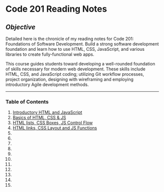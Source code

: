 # **Code 201 Reading Notes**

## **_Objective_**

Detailed here is the chronicle of my reading notes for Code 201: Foundations of Software Development. Build a strong software development foundation and learn how to use HTML, CSS, JavaScript, and various libraries to create fully-functional web apps.

This course guides students toward developing a well-rounded foundation of skills necessary for modern web development. These skills include HTML, CSS, and JavaScript coding; utilizing Git workflow processes, project organization, designing with wireframing and employing introductory Agile development methods.

---

### **Table of Contents**

1. [Introductory HTML and JavaScript](01-read-html-javascript.md)
2. [Basics of HTML, CSS & JS](02-basics-html-css-js.md)
3. [HTML lists, CSS Boxes, JS Control Flow](03-read-htmllists-cssboxes-jsflow.md)
4. [HTML links, CSS Layout and JS Functions](04-htmllinks-csslayout-jsfunctions.md)
5. 
6. 
7. 
8. 
9. 
10. 
11. 
12. 
13. 
14. 
15. 